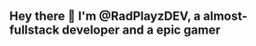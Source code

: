 ## Hey there 👋 I'm @RadPlayzDEV, a almost-fullstack developer and a epic gamer


<!---
RadPlayzDEV/RadPlayzDEV is a ✨ special ✨ repository because its `README.md` (this file) appears on your GitHub profile.
You can click the Preview link to take a look at your changes.
--->
